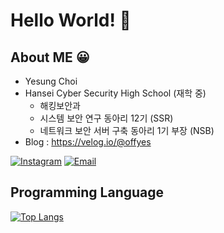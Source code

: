 # Hello World! 🙌  

## About ME 😀
- Yesung Choi
- Hansei Cyber Security High School (재학 중)
  - 해킹보안과
  - 시스템 보안 연구 동아리 12기 (SSR)
  - 네트워크 보안 서버 구축 동아리 1기 부장 (NSB)
- Blog : https://velog.io/@offyes


[![Instagram](https://img.shields.io/badge/Instagram-e4405f?style=for-the-badge&logo=instagram&logoColor=white)](https://www.instagram.com/dPtjd_/)
[![Email](https://img.shields.io/badge/Email-168de2?style=for-the-badge&logo=mail.ru&logoColor=white)](mailto:offyes0919@gmail.com)

## Programming Language



[![Top Langs](https://github-readme-stats.vercel.app/api/top-langs/?username=CHOIY3SUNG&layout=compact)](https://github.com/CHOIY3SUNG/github-readme-stats)
